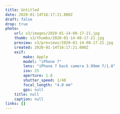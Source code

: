 ```yaml
---
title: Untitled
date: 2020-01-14T16:17:21.000Z
draft: false
drop: true
photo:
    url: s3/images/2020-01-14-08-17-21.jpg
    thumb: s3/thumbs/2020-01-14-08-17-21.jpg
    preview: s3/previews/2020-01-14-08-17-21.jpg
    created: 2020-01-14T16:17:21.000Z
    exif:
        make: Apple
        model: "iPhone 7"
        lens: "iPhone 7 back camera 3.99mm f/1.8"
        iso: 25
        aperture: 1.8
        shutter_speed: 1/40
        focal_length: "4.0 mm"
        gps: null
    title: null
    caption: null
links: []
---
```

